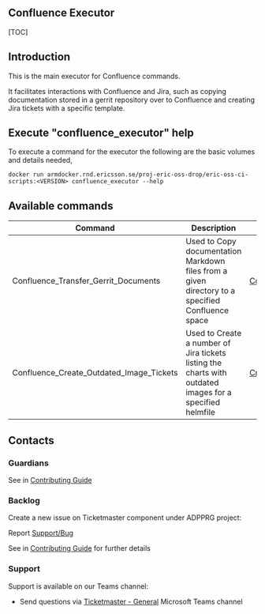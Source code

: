 ## Confluence Executor

[TOC]

## Introduction
This is the main executor for Confluence commands.

It facilitates interactions with Confluence and Jira, such as copying documentation stored in a gerrit repository
over to Confluence and creating Jira tickets with a specific template.

## Execute "confluence_executor" help
To execute a command for the executor the following are the basic volumes and details needed,
```
docker run armdocker.rnd.ericsson.se/proj-eric-oss-drop/eric-oss-ci-scripts:<VERSION> confluence_executor --help
```

## Available commands
| Command                                  | Description                                                                                              | Link                                                                               |
|------------------------------------------|----------------------------------------------------------------------------------------------------------|------------------------------------------------------------------------------------|
| Confluence_Transfer_Gerrit_Documents     | Used to Copy documentation Markdown files from a given directory to a specified Confluence space         | [Confluence_Transfer_Gerrit_Documents.md](Confluence_Transfer_Gerrit_Documents.md) |
| Confluence_Create_Outdated_Image_Tickets | Used to Create a number of Jira tickets listing the charts with outdated images for a specified helmfile | [Create_Outdated_Image_Tickets.md](Confluence_Create_Outdated_Images_Tickets.md)   |

## Contacts

### Guardians

See in [Contributing Guide](../Contribution_Guide.md)

### Backlog

Create a new issue on Ticketmaster component under ADPPRG project:

Report [Support/Bug](https://jira-oss.seli.wh.rnd.internal.ericsson.com/browse/IDUN-4091)

See in [Contributing Guide](../Contribution_Guide.md) for further details

### Support

Support is available on our Teams channel:

- Send questions via
  [Ticketmaster - General](https://teams.microsoft.com/l/channel/19%3a9f5ed758e3a6405daffee42e0284268b%40thread.skype/General?groupId=1483901a-b5c4-445a-b707-aa7a5d0c1b4c&tenantId=92e84ceb-fbfd-47ab-be52-080c6b87953f)
  Microsoft Teams channel
